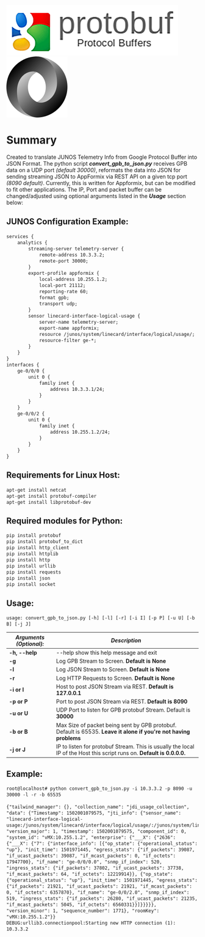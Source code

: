 ![alt text](https://github.com/rlemm-juniper/JTI-gpb-to-JSON/blob/master/Google-protocol-buffer.png)
![alt text](https://github.com/rlemm-juniper/JTI-gpb-to-JSON/blob/master/JSON_vector_logo.svg.png)
# Summary

Created to translate JUNOS Telemetry Info from Google Protocol Buffer into JSON Format.  The python script ***convert_gpb_to_json.py*** receives GPB data on a UDP port *(default 30000)*, reformats the data into JSON for sending streaming JSON to AppFormix via REST API on a given tcp port *(8090 default)*.  Currently, this is written for Appformix, but can be modified to fit other applications.  The IP, Port and packet buffer can be changed/adjusted using optional arguments listed in the ***Usage*** section below:

## JUNOS Configuration Example:

```
services {
    analytics {
        streaming-server telemetry-server {
            remote-address 10.3.3.2;
            remote-port 30000;
        }
        export-profile appformix {
            local-address 10.255.1.2;
            local-port 21112;
            reporting-rate 60;
            format gpb;
            transport udp;
        }
        sensor linecard-interface-logical-usage {
            server-name telemetry-server;
            export-name appformix;
            resource /junos/system/linecard/interface/logical/usage/;
            resource-filter ge-*;
        }
    }
}
interfaces {
    ge-0/0/0 {
        unit 0 {
            family inet {
                address 10.3.3.1/24;
            }
        }
    }
    ge-0/0/2 {
        unit 0 {
            family inet {
                address 10.255.1.2/24;
            }
        }
    }
}
```
## Requirements for Linux Host:
```
apt-get install netcat
apt-get install protobuf-compiler
apt-get install libprotobuf-dev
```
## Required modules for Python:
```
pip install protobuf
pip install protobuf_to_dict
pip install http_client
pip install httplib
pip install http
pip install urllib
pip install requests
pip install json
pip install socket
```
## Usage:
```
usage: convert_gpb_to_json.py [-h] [-l] [-r] [-i I] [-p P] [-u U] [-b B] [-j J]
```
***Arguments (Optional):***| ***Description***
-------------------- | ----------------------------------------------
**-h, --help**           |  --help  show this help message and exit
**-g**                   |  Log GPB Stream to Screen.  **Default is None**
**-l**                   |  Log JSON Stream to Screen.  **Default is None**
**-r**                   |  Log HTTP Requests to Screen.  **Default is None**
**-i or I**              |  Host to post JSON Stream via REST. **Default is 127.0.0.1**
**-p or P**              |  Port to post JSON Stream via REST. **Default is 8090**
**-u or U**              |  UDP Port to listen for GPB protobuf Stream. Default is **30000**
**-b or B**              |  Max Size of packet being sent by GPB protobuf. Default is 65535. **Leave it alone if you're not having problems**
**-j or J**              |  IP to listen for protobuf Stream. This is usually the local IP of the Host this script runs on. **Default is 0.0.0.0.**

## Example:

```
root@localhost# python convert_gpb_to_json.py -i 10.3.3.2 -p 8090 -u 30000 -l -r -b 65535

{"tailwind_manager": {}, "collection_name": "jdi_usage_collection", "data": {"Timestamp": 1502001079575, "jti_info": {"sensor_name": "linecard-interface-logical-usage:/junos/system/linecard/interface/logical/usage/:/junos/system/linecard/interface/logical/usage/:PFE", "version_major": 1, "timestamp": 1502001079575, "component_id": 0, "system_id": "vMX:10.255.1.2", "enterprise": {"___X": {"2636": {"___X": {"7": {"interface_info": [{"op_state": {"operational_status": "up"}, "init_time": 1501971445, "egress_stats": {"if_packets": 39087, "if_ucast_packets": 39087, "if_mcast_packets": 0, "if_octets": 17947700}, "if_name": "ge-0/0/0.0", "snmp_if_index": 520, "ingress_stats": {"if_packets": 37802, "if_ucast_packets": 37738, "if_mcast_packets": 64, "if_octets": 12219914}}, {"op_state": {"operational_status": "up"}, "init_time": 1501971445, "egress_stats": {"if_packets": 21921, "if_ucast_packets": 21921, "if_mcast_packets": 0, "if_octets": 6357870}, "if_name": "ge-0/0/2.0", "snmp_if_index": 519, "ingress_stats": {"if_packets": 26280, "if_ucast_packets": 21235, "if_mcast_packets": 5045, "if_octets": 6560331}}]}}}}}, "version_minor": 1, "sequence_number": 1771}, "roomKey": "vMX:10.255.1.2"}}
DEBUG:urllib3.connectionpool:Starting new HTTP connection (1): 10.3.3.2
```
